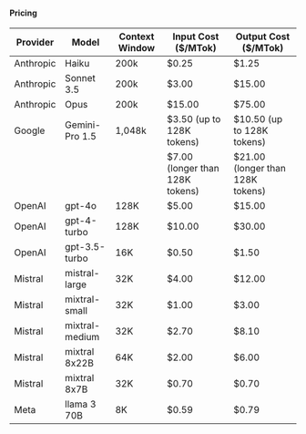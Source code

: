 #### Pricing

| Provider  | Model          | Context Window | Input Cost ($/MTok)             | Output Cost ($/MTok)             |
| --------- | -------------- | -------------- | ------------------------------- | -------------------------------- |
| Anthropic | Haiku          | 200k           | $0.25                           | $1.25                            |
| Anthropic | Sonnet 3.5     | 200k           | $3.00                           | $15.00                           |
| Anthropic | Opus           | 200k           | $15.00                          | $75.00                           |
| Google    | Gemini-Pro 1.5 | 1,048k         | $3.50 (up to 128K tokens)       | $10.50 (up to 128K tokens)       |
|           |                |                | $7.00 (longer than 128K tokens) | $21.00 (longer than 128K tokens) |
| OpenAI    | gpt-4o         | 128K           | $5.00                           | $15.00                           |
| OpenAI    | gpt-4-turbo    | 128K           | $10.00                          | $30.00                           |
| OpenAI    | gpt-3.5-turbo  | 16K            | $0.50                           | $1.50                            |
| Mistral   | mistral-large  | 32K            | $4.00                           | $12.00                           |
| Mistral   | mixtral-small  | 32K            | $1.00                           | $3.00                            |
| Mistral   | mixtral-medium | 32K            | $2.70                           | $8.10                            |
| Mistral   | mixtral 8x22B  | 64K            | $2.00                           | $6.00                            |
| Mistral   | mixtral 8x7B   | 32K            | $0.70                           | $0.70                            |
| Meta      | llama 3 70B    | 8K             | $0.59                           | $0.79                            |
